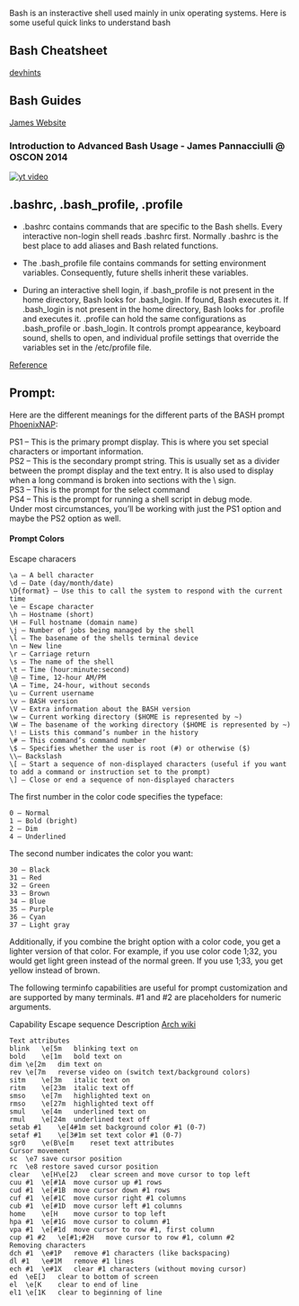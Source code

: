 Bash is an insteractive shell used mainly in unix operating systems. Here is some useful quick links to understand bash

## Bash Cheatsheet 

[devhints](https://devhints.io/bash)

## Bash Guides
[James Website](https://www.jpnc.info/category/bash.html)

### Introduction to Advanced Bash Usage - James Pannacciulli @ OSCON 2014
[![yt video](https://img.youtube.com/vi/uqHjc7hlqd0/0.jpg)](https://www.youtube.com/watch?v=uqHjc7hlqd0)

## .bashrc, .bash_profile, .profile

- .bashrc contains commands that are specific to the Bash shells. Every interactive non-login shell reads .bashrc first. Normally .bashrc is the best place to add aliases and Bash related functions.

- The .bash_profile file contains commands for setting environment variables. Consequently, future shells inherit these variables.

- During an interactive shell login, if .bash_profile is not present in the home directory, Bash looks for .bash_login. If found, Bash executes it. If .bash_login is not present in the home directory, Bash looks for .profile and executes it.
.profile can hold the same configurations as .bash_profile or .bash_login. It controls prompt appearance, keyboard sound, shells to open, and individual profile settings that override the variables set in the /etc/profile file.

[Reference](https://www.baeldung.com/linux/bashrc-vs-bash-profile-vs-profile)

## Prompt: 
Here are the different meanings for the different parts of the BASH prompt [PhoenixNAP](https://phoenixnap.com/kb/change-bash-prompt-linux):

PS1 – This is the primary prompt display. This is where you set special characters or important information. <br />
PS2 – This is the secondary prompt string. This is usually set as a divider between the prompt display and the text entry. It is also used to display when a long command is broken into sections with the \ sign. <br />
PS3 – This is the prompt for the select command <br />
PS4 – This is the prompt for running a shell script in debug mode. <br />
Under most circumstances, you’ll be working with just the PS1 option and maybe the PS2 option as well. <br />

#### Prompt Colors
Escape characers
```
\a – A bell character
\d – Date (day/month/date)
\D{format} – Use this to call the system to respond with the current time
\e – Escape character
\h – Hostname (short)
\H – Full hostname (domain name)
\j – Number of jobs being managed by the shell
\l – The basename of the shells terminal device
\n – New line
\r – Carriage return
\s – The name of the shell
\t – Time (hour:minute:second)
\@ – Time, 12-hour AM/PM
\A – Time, 24-hour, without seconds
\u – Current username
\v – BASH version
\V – Extra information about the BASH version
\w – Current working directory ($HOME is represented by ~)
\W – The basename of the working directory ($HOME is represented by ~)
\! – Lists this command’s number in the history
\# – This command’s command number
\$ – Specifies whether the user is root (#) or otherwise ($)
\\– Backslash
\[ – Start a sequence of non-displayed characters (useful if you want to add a command or instruction set to the prompt)
\] – Close or end a sequence of non-displayed characters
```

The first number in the color code specifies the typeface:
```
0 – Normal
1 – Bold (bright)
2 – Dim
4 – Underlined
```

The second number indicates the color you want:
```
30 – Black
31 – Red
32 – Green
33 – Brown
34 – Blue
35 – Purple
36 – Cyan
37 – Light gray
```
Additionally, if you combine the bright option with a color code, you get a lighter version of that color. For example, if you use color code 1;32, you would get light green instead of the normal green. If you use 1;33, you get yellow instead of brown.


The following terminfo capabilities are useful for prompt customization and are supported by many terminals. #1 and #2 are placeholders for numeric arguments.

Capability	Escape sequence	Description [Arch wiki](https://wiki.archlinux.org/title/Bash/Prompt_customization)
```
Text attributes
blink	\e[5m	blinking text on
bold	\e[1m	bold text on
dim	\e[2m	dim text on
rev	\e[7m	reverse video on (switch text/background colors)
sitm	\e[3m	italic text on
ritm	\e[23m	italic text off
smso	\e[7m	highlighted text on
rmso	\e[27m	highlighted text off
smul	\e[4m	underlined text on
rmul	\e[24m	underlined text off
setab #1	\e[4#1m	set background color #1 (0-7)
setaf #1	\e[3#1m	set text color #1 (0-7)
sgr0	\e(B\e[m	reset text attributes
Cursor movement
sc	\e7	save cursor position
rc	\e8	restore saved cursor position
clear	\e[H\e[2J	clear screen and move cursor to top left
cuu #1	\e[#1A	move cursor up #1 rows
cud #1	\e[#1B	move cursor down #1 rows
cuf #1	\e[#1C	move cursor right #1 columns
cub #1	\e[#1D	move cursor left #1 columns
home	\e[H	move cursor to top left
hpa #1	\e[#1G	move cursor to column #1
vpa #1	\e[#1d	move cursor to row #1, first column
cup #1 #2	\e[#1;#2H	move cursor to row #1, column #2
Removing characters
dch #1	\e#1P	remove #1 characters (like backspacing)
dl #1	\e#1M	remove #1 lines
ech #1	\e#1X	clear #1 characters (without moving cursor)
ed	\eE[J	clear to bottom of screen
el	\e[K	clear to end of line
el1	\e[1K	clear to beginning of line
```
